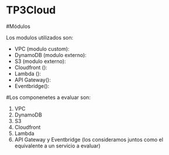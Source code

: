 # TP3Cloud

#Módulos

Los modulos utilizados son:
- VPC (modulo custom):
- DynamoDB (modulo externo):
- S3 (modulo externo):
- Cloudfront ():
- Lambda ():
- API Gateway():
- Eventbridge():

#Los componenetes a evaluar son:
1. VPC
2. DynamoDB
3. S3
4. Cloudfront
5. Lambda
6. API Gateway y Eventbridge (los consideramos juntos como el equivalente a un servicio a evaluar)
